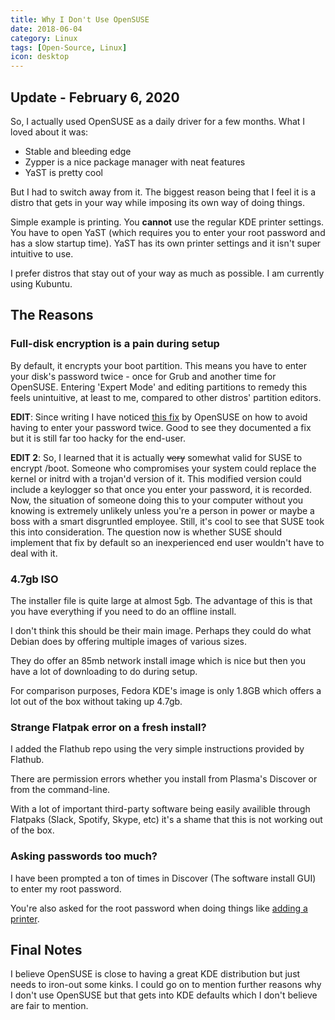 ```yaml
---
title: Why I Don't Use OpenSUSE
date: 2018-06-04
category: Linux
tags: [Open-Source, Linux]
icon: desktop
---
```


## Update - February 6, 2020

So, I actually used OpenSUSE as a daily driver for a few months. What I loved about it was:

- Stable and bleeding edge
- Zypper is a nice package manager with neat features
- YaST is pretty cool

But I had to switch away from it. The biggest reason being that I feel it is a distro that gets in your way while imposing its own way of doing things.

Simple example is printing. You **cannot** use the regular KDE printer settings. You have to open YaST (which requires you to enter your root password and has a slow startup time). YaST has its own printer settings and it isn't super intuitive to use.

I prefer distros that stay out of your way as much as possible. I am currently using Kubuntu.

## The Reasons

### Full-disk encryption is a pain during setup

By default, it encrypts your boot partition. This means you have to enter your disk's password twice - once for Grub and another time for OpenSUSE. Entering 'Expert Mode' and editing partitions to remedy this feels unintuitive, at least to me, compared to other distros' partition editors.

**EDIT**: Since writing I have noticed [this fix](https://en.opensuse.org/SDB:Encrypted_root_file_system) by OpenSUSE on how to avoid having to enter your password twice. Good to see they documented a fix but it is still far too hacky for the end-user.

**EDIT 2**: So, I learned that it is actually ~~very~~ somewhat valid for SUSE to encrypt /boot. Someone who compromises your system could replace the kernel or initrd with a trojan'd version of it. This modified version could include a keylogger so that once you enter your password, it is recorded. Now, the situation of someone doing this to your computer without you knowing is extremely unlikely unless you're a person in power or maybe a boss with a smart disgruntled employee. Still, it's cool to see that SUSE took this into consideration. The question now is whether SUSE should implement that fix by default so an inexperienced end user wouldn't have to deal with it.

### 4.7gb ISO

The installer file is quite large at almost 5gb. The advantage of this is that you have everything if you need to do an offline install.

I don't think this should be their main image. Perhaps they could do what Debian does by offering multiple images of various sizes.

They do offer an 85mb network install image which is nice but then you have a lot of downloading to do during setup.

For comparison purposes, Fedora KDE's image is only 1.8GB which offers a lot out of the box without taking up 4.7gb.

### Strange Flatpak error on a fresh install?

I added the Flathub repo using the very simple instructions provided by Flathub.

There are permission errors whether you install from Plasma's Discover or from the command-line.

With a lot of important third-party software being easily availible through Flatpaks (Slack, Spotify, Skype, etc) it's a shame that this is not working out of the box.

### Asking passwords too much?

I have been prompted a ton of times in Discover (The software install GUI) to enter my root password.

You're also asked for the root password when doing things like [adding a printer](https://www.reddit.com/r/openSUSE/comments/8dctyp/rant_mode_are_we_still_requiring_root_passwords/).

## Final Notes

I believe OpenSUSE is close to having a great KDE distribution but just needs to iron-out some kinks. I could go on to mention further reasons why I don't use OpenSUSE but that gets into KDE defaults which I don't believe are fair to mention.

